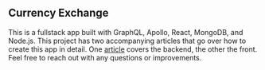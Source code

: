 ## Currency Exchange

This is a fullstack app built with GraphQL, Apollo, React, MongoDB, and Node.js. This project has two accompanying articles that go over how to create this app in detail. One [article](https://dev.to/marlonanthony/let-s-build-a-currency-exchange-part-i-52g1) covers the backend, the other the front. Feel free to reach out with any questions or improvements.